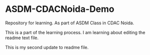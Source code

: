 # ASDM-CDACNoida-Demo
Repository for learning. As part of ASDM Class in CDAC Noida. 

This is a part of the learning process. I am learning about editing the readme text file. 

This is my second update to readme file.
